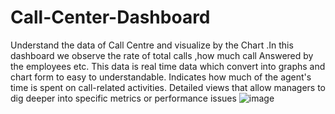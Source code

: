 # Call-Center-Dashboard
Understand the data of Call Centre and visualize by the Chart .In this dashboard we observe the rate of total calls ,how much call Answered by the employees etc. This data is real time data which convert into graphs and chart form to easy to understandable.
Indicates how much of the agent's time is spent on call-related activities.
Detailed views that allow managers to dig deeper into specific metrics or performance issues
![image](https://github.com/harshsahu19/Call-Center-Dashboard/assets/149066233/f38eba2f-b286-4dbe-bf3f-32ced471dd04)
